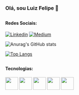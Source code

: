 ### Olá, sou Luiz Felipe 👋

##

#### Redes Sociais:
[![Linkedin](https://img.shields.io/badge/LinkedIn-0077B5?style=for-the-badge&logo=linkedin&logoColor=white)](https://www.linkedin.com/in/luiz-felipe-lima-furtado/)
[![Medium](https://img.shields.io/badge/Medium-12100E?style=for-the-badge&logo=medium&logoColor=white)](https://medium.com/@luizfelipelimafurtado)

![Anurag's GitHub stats](https://github-readme-stats.vercel.app/api?username=luizfurtado12&show_icons=true&theme=tokyonight)

[![Top Langs](https://github-readme-stats.vercel.app/api/top-langs/?username=luizfurtado12&layout=compact&theme=tokyionight)](https://github.com/anuraghazra/github-readme-stats)

##
#### Tecnologias:
<div style="display: inline-block">
    <img width="40" src="https://cdn.jsdelivr.net/gh/devicons/devicon/icons/python/python-original.svg"/>
    <img width="40" src="https://cdn.jsdelivr.net/gh/devicons/devicon/icons/mysql/mysql-original.svg" />      
    <img width="40" src="https://cdn.jsdelivr.net/gh/devicons/devicon/icons/javascript/javascript-original.svg" />
    <img width="40" src="https://cdn.jsdelivr.net/gh/devicons/devicon/icons/html5/html5-original.svg" />
    <img width="40" src="https://cdn.jsdelivr.net/gh/devicons/devicon/icons/css3/css3-original.svg" />
</div>
